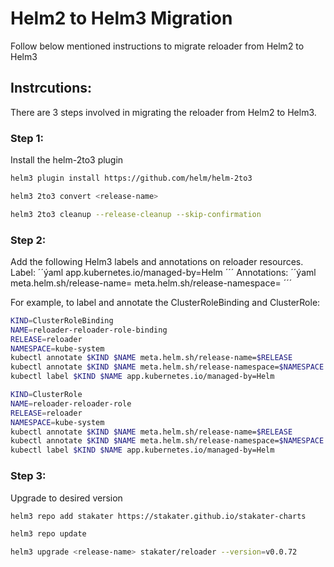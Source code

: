 # Helm2 to Helm3 Migration

Follow below mentioned instructions to migrate reloader from Helm2 to Helm3

## Instrcutions:

There are 3 steps involved in migrating the reloader from Helm2 to Helm3.

### Step 1:
Install the helm-2to3 plugin

```bash
helm3 plugin install https://github.com/helm/helm-2to3

helm3 2to3 convert <release-name>

helm3 2to3 cleanup --release-cleanup --skip-confirmation
```

### Step 2:
Add the following Helm3 labels and annotations on reloader resources.
Label:
´´ýaml
app.kubernetes.io/managed-by=Helm
´´´
Annotations:
´´ýaml
meta.helm.sh/release-name=<release-name>
meta.helm.sh/release-namespace=<namespace>
´´´

For example, to label and annotate the ClusterRoleBinding and ClusterRole:

```bash
KIND=ClusterRoleBinding
NAME=reloader-reloader-role-binding
RELEASE=reloader
NAMESPACE=kube-system
kubectl annotate $KIND $NAME meta.helm.sh/release-name=$RELEASE
kubectl annotate $KIND $NAME meta.helm.sh/release-namespace=$NAMESPACE
kubectl label $KIND $NAME app.kubernetes.io/managed-by=Helm

KIND=ClusterRole
NAME=reloader-reloader-role
RELEASE=reloader
NAMESPACE=kube-system
kubectl annotate $KIND $NAME meta.helm.sh/release-name=$RELEASE
kubectl annotate $KIND $NAME meta.helm.sh/release-namespace=$NAMESPACE
kubectl label $KIND $NAME app.kubernetes.io/managed-by=Helm
```

### Step 3:
Upgrade to desired version
```bash
helm3 repo add stakater https://stakater.github.io/stakater-charts

helm3 repo update

helm3 upgrade <release-name> stakater/reloader --version=v0.0.72
```